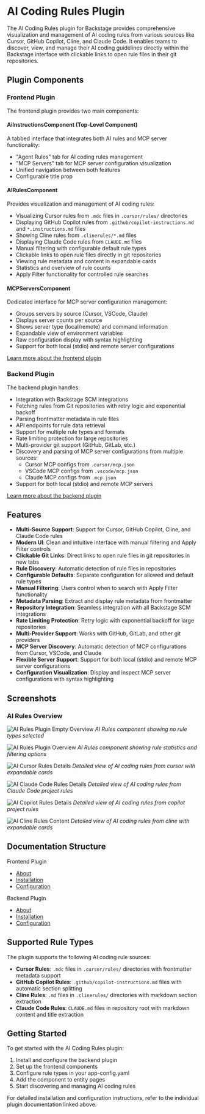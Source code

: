 # AI Coding Rules Plugin

The AI Coding Rules plugin for Backstage provides comprehensive visualization and management of AI coding rules from various sources like Cursor, GitHub Copilot, Cline, and Claude Code. It enables teams to discover, view, and manage their AI coding guidelines directly within the Backstage interface with clickable links to open rule files in their git repositories.

## Plugin Components

### Frontend Plugin
The frontend plugin provides two main components:

#### AiInstructionsComponent (Top-Level Component)
A tabbed interface that integrates both AI rules and MCP server functionality:
- "Agent Rules" tab for AI coding rules management
- "MCP Servers" tab for MCP server configuration visualization
- Unified navigation between both features
- Configurable title prop

#### AIRulesComponent
Provides visualization and management of AI coding rules:
- Visualizing Cursor rules from `.mdc` files in `.cursor/rules/` directories
- Displaying GitHub Copilot rules from `.github/copilot-instructions.md` and `*.instructions.md` files
- Showing Cline rules from `.clinerules/*.md` files
- Displaying Claude Code rules from `CLAUDE.md` files
- Manual filtering with configurable default rule types
- Clickable links to open rule files directly in git repositories
- Viewing rule metadata and content in expandable cards
- Statistics and overview of rule counts
- Apply Filter functionality for controlled rule searches

#### MCPServersComponent
Dedicated interface for MCP server configuration management:
- Groups servers by source (Cursor, VSCode, Claude)
- Displays server counts per source
- Shows server type (local/remote) and command information
- Expandable view of environment variables
- Raw configuration display with syntax highlighting
- Support for both local (stdio) and remote server configurations

[Learn more about the frontend plugin](./frontend/about.md)

### Backend Plugin
The backend plugin handles:

- Integration with Backstage SCM integrations
- Fetching rules from Git repositories with retry logic and exponential backoff
- Parsing frontmatter metadata in rule files
- API endpoints for rule data retrieval
- Support for multiple rule types and formats
- Rate limiting protection for large repositories
- Multi-provider git support (GitHub, GitLab, etc.)
- Discovery and parsing of MCP server configurations from multiple sources:
  - Cursor MCP configs from `.cursor/mcp.json`
  - VSCode MCP configs from `.vscode/mcp.json`
  - Claude MCP configs from `.mcp.json`
- Support for both local (stdio) and remote MCP servers

[Learn more about the backend plugin](./backend/about.md)

## Features

- **Multi-Source Support**: Support for Cursor, GitHub Copilot, Cline, and Claude Code rules
- **Modern UI**: Clean and intuitive interface with manual filtering and Apply Filter controls
- **Clickable Git Links**: Direct links to open rule files in git repositories in new tabs
- **Rule Discovery**: Automatic detection of rule files in repositories
- **Configurable Defaults**: Separate configuration for allowed and default rule types
- **Manual Filtering**: Users control when to search with Apply Filter functionality
- **Metadata Parsing**: Extract and display rule metadata from frontmatter
- **Repository Integration**: Seamless integration with all Backstage SCM integrations
- **Rate Limiting Protection**: Retry logic with exponential backoff for large repositories
- **Multi-Provider Support**: Works with GitHub, GitLab, and other git providers
- **MCP Server Discovery**: Automatic detection of MCP configurations from Cursor, VSCode, and Claude
- **Flexible Server Support**: Support for both local (stdio) and remote MCP server configurations
- **Configuration Visualization**: Display and inspect MCP server configurations with syntax highlighting

## Screenshots

### AI Rules Overview
![AI Rules Plugin Empty Overview](../../images/ai-plugin-1.png)
*AI Rules component showing no rule types selected*

![AI Rules Plugin Overview](../../images/ai-plugin-1b.png)
*AI Rules component showing rule statistics and filtering options*

![AI Cursor Rules Details](../../images/ai-plugin-2.png)
*Detailed view of AI coding rules from cursor with expandable cards*

![AI Claude Code Rules Details](../../images/ai-plugin-3.png)
*Detailed view of AI coding rules from Claude Code project rules*

![AI Copilot Rules Details](../../images/ai-plugin-4.png)
*Detailed view of AI coding rules from copilot project rules*

![AI Cline Rules Content](../../images/ai-plugin-5.png)
*Detailed view of AI coding rules from cline with expandable cards*

## Documentation Structure

Frontend Plugin  
- [About](./frontend/about.md)  
- [Installation](./frontend/install.md)  
- [Configuration](./frontend/configure.md)  

Backend Plugin  
- [About](./backend/about.md)  
- [Installation](./backend/install.md)  
- [Configuration](./backend/configure.md)  

## Supported Rule Types

The plugin supports the following AI coding rule sources:

- **Cursor Rules**: `.mdc` files in `.cursor/rules/` directories with frontmatter metadata support
- **GitHub Copilot Rules**: `.github/copilot-instructions.md` files with automatic section splitting
- **Cline Rules**: `.md` files in `.clinerules/` directories with markdown section extraction
- **Claude Code Rules**: `CLAUDE.md` files in repository root with markdown content and title extraction

## Getting Started

To get started with the AI Coding Rules plugin:

1. Install and configure the backend plugin
2. Set up the frontend components
3. Configure rule types in your app-config.yaml
4. Add the component to entity pages
5. Start discovering and managing AI coding rules

For detailed installation and configuration instructions, refer to the individual plugin documentation linked above. 